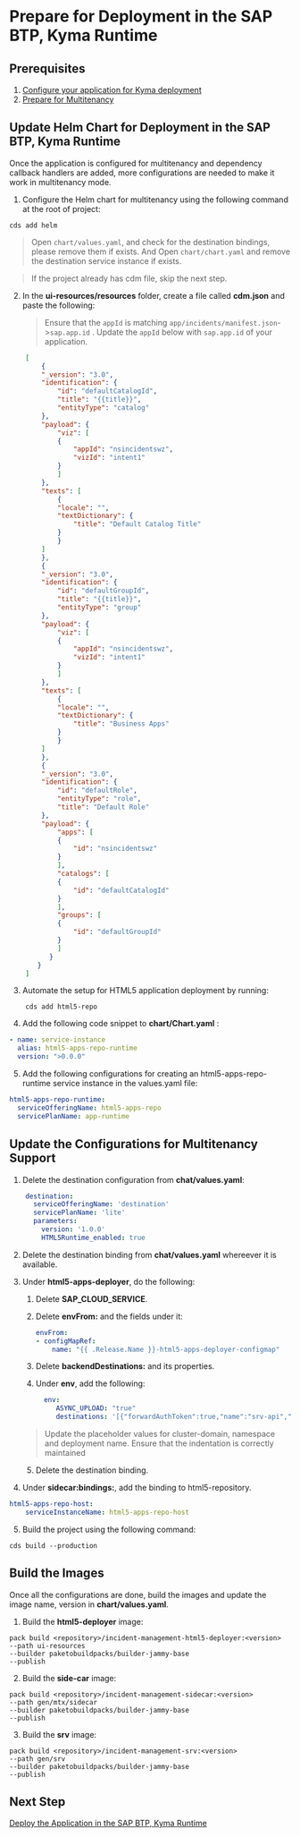 # Prepare for Deployment in the SAP BTP, Kyma Runtime

## Prerequisites
1. [Configure your application for Kyma deployment](https://developers.sap.com/group.deploy-full-stack-cap-kyma-runtime.html)
2. [Prepare for Multitenancy](../cap-mtx/enable-mtx/1-enable-mtx.md)

## Update Helm Chart for Deployment in the SAP BTP, Kyma Runtime

Once the application is configured for multitenancy and dependency callback handlers are added, more configurations are needed to make it work in multitenancy mode.

1. Configure the Helm chart for multitenancy using the following command at the root of project:
   
```shell
cds add helm
```

> Open `chart/values.yaml`, and check for the destination bindings, please remove them if exists. And Open `chart/chart.yaml` and remove the destination service instance if exists.

    
> If the project already has cdm file, skip the next step.
  
2. In the **ui-resources/resources** folder, create a file called **cdm.json** and paste the following:
    > Ensure that the `appId` is matching `app/incidents/manifest.json`->`sap.app.id` . Update the `appId` below with `sap.app.id` of your application.
```json
    [
        {
        "_version": "3.0",
        "identification": {
            "id": "defaultCatalogId",
            "title": "{{title}}",
            "entityType": "catalog"
        },
        "payload": {
            "viz": [
            {
                "appId": "nsincidentswz",
                "vizId": "intent1"
            }
            ]
        },
        "texts": [
            {
            "locale": "",
            "textDictionary": {
                "title": "Default Catalog Title"
            }
            }
        ]
        },
        {
        "_version": "3.0",
        "identification": {
            "id": "defaultGroupId",
            "title": "{{title}}",
            "entityType": "group"
        },
        "payload": {
            "viz": [
            {
                "appId": "nsincidentswz",
                "vizId": "intent1"
            }
            ]
        },
        "texts": [
            {
            "locale": "",
            "textDictionary": {
                "title": "Business Apps"
            }
            }
        ]
        },
        {
        "_version": "3.0",
        "identification": {
            "id": "defaultRole",
            "entityType": "role",
            "title": "Default Role"
        },
        "payload": {
            "apps": [
            {
                "id": "nsincidentswz"
            }
            ],
            "catalogs": [
            {
                "id": "defaultCatalogId"
            }
            ],
            "groups": [
            {
                "id": "defaultGroupId"
            }
            ]
          }
       }
    ]
```

3. Automate the setup for HTML5 application deployment by running:
   
```shell
    cds add html5-repo
```

4. Add the following code snippet to **chart/Chart.yaml**  :

```yaml
- name: service-instance
  alias: html5-apps-repo-runtime
  version: ">0.0.0"
```

5. Add the following configurations for creating an html5-apps-repo-runtime service instance in the values.yaml file:

```yaml
html5-apps-repo-runtime: 
  serviceOfferingName: html5-apps-repo
  servicePlanName: app-runtime
```

## Update the Configurations for Multitenancy Support

1. Delete the destination configuration from **chat/values.yaml**:
   
```yaml
    destination:
      serviceOfferingName: 'destination'
      servicePlanName: 'lite'
      parameters:
        version: '1.0.0'
        HTML5Runtime_enabled: true
```
   
2. Delete the destination binding from **chat/values.yaml** whereever it is available.
3. Under **html5-apps-deployer**, do the following:

   1. Delete **SAP_CLOUD_SERVICE**.
   2. Delete **envFrom:** and the fields under it: 
   
        ```yaml
        envFrom:
        - configMapRef:
            name: "{{ .Release.Name }}-html5-apps-deployer-configmap"
        ```
        
   3. Delete **backendDestinations:** and its properties.
   4. Under **env**, add the following:
       
       ```yaml
         env:
            ASYNC_UPLOAD: "true"
            destinations: '[{"forwardAuthToken":true,"name":"srv-api","url":"https://<deployment-name>-srv-<namespace>.<cluster-domain>"}]'
        ```
      
    >
    > Update the placeholder values for cluster-domain, namespace and deployment name.
    > Ensure that the indentation is correctly maintained
    
   5. Delete the destination binding. 
   
4. Under **sidecar:bindings:**, add the binding to html5-repository.

```yaml
html5-apps-repo-host:
    serviceInstanceName: html5-apps-repo-host
```

5. Build the project using the following command:
   
```shell
cds build --production
```

## Build the Images
Once all the configurations are done, build the images and update the image name, version in **chart/values.yaml**.

1. Build the **html5-deployer** image:

```shell
pack build <repository>/incident-management-html5-deployer:<version> 
--path ui-resources 
--builder paketobuildpacks/builder-jammy-base 
--publish
```

2. Build the **side-car** image:

```shell
pack build <repository>/incident-management-sidecar:<version> 
--path gen/mtx/sidecar 
--builder paketobuildpacks/builder-jammy-base 
--publish
```

3. Build the **srv** image:

```shell
pack build <repository>/incident-management-srv:<version> 
--path gen/srv 
--builder paketobuildpacks/builder-jammy-base 
--publish
```

## Next Step
[Deploy the Application in the SAP BTP, Kyma Runtime](./6-deploy-to-kyma.md)
